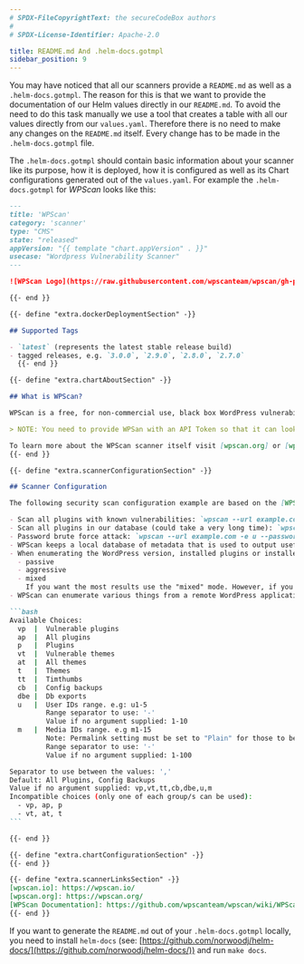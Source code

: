 ```yaml
---
# SPDX-FileCopyrightText: the secureCodeBox authors
#
# SPDX-License-Identifier: Apache-2.0

title: README.md And .helm-docs.gotmpl
sidebar_position: 9
---
```


You may have noticed that all our scanners provide a `README.md` as well as a `.helm-docs.gotmpl`.
The reason for this is that we want to provide the documentation of our Helm values directly in our `README.md`.
To avoid the need to do this task manually we use a tool that creates a table with all our values directly from our `values.yaml`.
Therefore there is no need to make any changes on the `README.md` itself.
Every change has to be made in the `.helm-docs.gotmpl` file.

The `.helm-docs.gotmpl` should contain basic information about your scanner like its purpose, how it is deployed, how it is configured as well as its Chart configurations generated out of the `values.yaml`.
For example the `.helm-docs.gotmpl` for _WPScan_ looks like this:

````markdown {73}
---
title: 'WPScan'
category: 'scanner'
type: "CMS"
state: "released"
appVersion: "{{ template "chart.appVersion" . }}"
usecase: "Wordpress Vulnerability Scanner"
---

![WPScan Logo](https://raw.githubusercontent.com/wpscanteam/wpscan/gh-pages/images/wpscan_logo.png)

{{- end }}

{{- define "extra.dockerDeploymentSection" -}}

## Supported Tags

- `latest` (represents the latest stable release build)
- tagged releases, e.g. `3.0.0`, `2.9.0`, `2.8.0`, `2.7.0`
  {{- end }}

{{- define "extra.chartAboutSection" -}}

## What is WPScan?

WPScan is a free, for non-commercial use, black box WordPress vulnerability scanner written for security professionals and blog maintainers to test the security of their sites.

> NOTE: You need to provide WPSan with an API Token so that it can look up vulnerabilities infos with [https://wpvulndb.com](https://wpvulndb.com). Without the token WPScan will only identify WordPress Core / Plugin / Theme versions but not if they are actually vulnerable. You can get a free API Token at by registering for an account at [https://wpvulndb.com](https://wpvulndb.com). Using the secureCodeBox WPScans you can specify the token via the `WPVULNDB_API_TOKEN` target attribute, see the example below.

To learn more about the WPScan scanner itself visit [wpscan.org] or [wpscan.io].
{{- end }}

{{- define "extra.scannerConfigurationSection" -}}

## Scanner Configuration

The following security scan configuration example are based on the [WPScan Documentation], please take a look at the original documentation for more configuration examples.

- Scan all plugins with known vulnerabilities: `wpscan --url example.com -e vp --plugins-detection mixed --api-token WPVULNDB_API_TOKEN`
- Scan all plugins in our database (could take a very long time): `wpscan --url example.com -e ap --plugins-detection mixed --api-token WPVULNDB_API_TOKEN`
- Password brute force attack: `wpscan --url example.com -e u --passwords /path/to/password_file.txt`
- WPScan keeps a local database of metadata that is used to output useful information, such as the latest version of a plugin. The local database can be updated with the following command: `wpscan --update`
- When enumerating the WordPress version, installed plugins or installed themes, you can use three different "modes", which are:
  - passive
  - aggressive
  - mixed
    If you want the most results use the "mixed" mode. However, if you are worried that the server may not be able to handle many requests, use the "passive" mode. The default mode is "mixed", except plugin enumeration, which is "passive". You will need to manually override the plugin detection mode, if you want to use anything other than the default, with the `--plugins-detection` option.
- WPScan can enumerate various things from a remote WordPress application, such as plugins, themes, usernames, backed up files wp-config.php files, Timthumb files, database exports and more. To use WPScan's enumeration capabilities supply the `-e `option.

```bash
Available Choices:
  vp  |  Vulnerable plugins
  ap  |  All plugins
  p   |  Plugins
  vt  |  Vulnerable themes
  at  |  All themes
  t   |  Themes
  tt  |  Timthumbs
  cb  |  Config backups
  dbe |  Db exports
  u   |  User IDs range. e.g: u1-5
         Range separator to use: '-'
         Value if no argument supplied: 1-10
  m   |  Media IDs range. e.g m1-15
         Note: Permalink setting must be set to "Plain" for those to be detected
         Range separator to use: '-'
         Value if no argument supplied: 1-100

Separator to use between the values: ','
Default: All Plugins, Config Backups
Value if no argument supplied: vp,vt,tt,cb,dbe,u,m
Incompatible choices (only one of each group/s can be used):
  - vp, ap, p
  - vt, at, t
```

{{- end }}

{{- define "extra.chartConfigurationSection" -}}
{{- end }}

{{- define "extra.scannerLinksSection" -}}
[wpscan.io]: https://wpscan.io/
[wpscan.org]: https://wpscan.org/
[WPScan Documentation]: https://github.com/wpscanteam/wpscan/wiki/WPScan-User-Documentation
{{- end }}
````

If you want to generate the `README.md` out of your `.helm-docs.gotmpl` locally, you need to install `helm-docs` (see: [https://github.com/norwoodj/helm-docs/](https://github.com/norwoodj/helm-docs/)) and run `make docs`.
